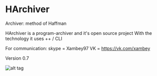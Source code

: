 # HArchiver
Archiver: method of Haffman

HArchiver is a program-archiver and it's open source project
With the technology it uses ++ / CLI

For communication: 
skype = Xambey97
VK = https://vk.com/xambey

Version 0.7

![alt tag](https://pp.vk.me/c630027/v630027157/31a9e/Xr09YBzI1ZA.jpg) 
